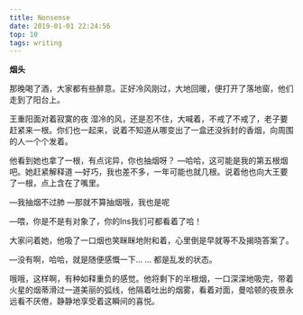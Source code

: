 ```yaml
---
title: Nonsense
date: 2019-01-01 22:24:56
top: 10
tags: writing
---
```


__烟头__

那晚喝了酒，大家都有些醉意。正好冷风刚过，大地回暖，便打开了落地窗，他们走到了阳台上。

王重阳面对着寂寞的夜 湿冷的风，还是忍不住，大喊着，不戒了不戒了，老子要赶紧来一根。你们也一起来，说着不知道从哪变出了一盒还没拆封的香烟，向周围的人一个个发着。

他看到她也拿了一根，有点诧异，你也抽烟呀？
—哈哈，这可能是我的第五根烟吧。她赶紧解释道
—好巧，我也差不多，一年可能也就几根。说着他也向大王要了一根，点上含在了嘴里。

—我抽烟不过肺
—那就不算抽烟哦，我也是呢

—喂，你是不是有对象了，你的Ins我们可都看着了哈！

大家问着她，他吸了一口烟也笑眯眯地附和着，心里倒是早就等不及揭晓答案了。

—没有啊，哈哈，就是随便感慨一下... ... 都是乱发的状态。

哦哦，这样啊，有种如释重负的感觉。他将剩下的半根烟，一口深深地吸完，带着火星的烟蒂滑过一道美丽的弧线，他隔着吐出的烟雾，看着对面，曼哈顿的夜景永远看不厌倦，静静地享受着这瞬间的喜悦。
